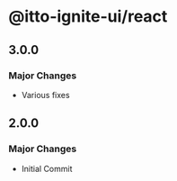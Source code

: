 # @itto-ignite-ui/react

## 3.0.0

### Major Changes

- Various fixes

## 2.0.0

### Major Changes

- Initial Commit
